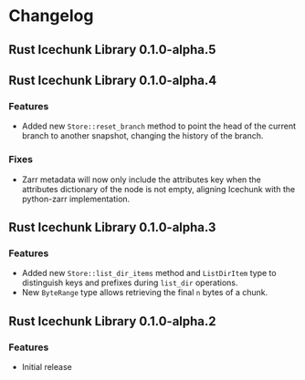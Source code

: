 # Changelog

## Rust Icechunk Library 0.1.0-alpha.5

## Rust Icechunk Library 0.1.0-alpha.4

### Features

- Added new `Store::reset_branch` method to point the head of the current branch to another snapshot, changing the history of the branch.

### Fixes

- Zarr metadata will now only include the attributes key when the attributes dictionary of the node is not empty, aligning Icechunk with the python-zarr implementation.

## Rust Icechunk Library 0.1.0-alpha.3

### Features

- Added new `Store::list_dir_items` method and `ListDirItem` type to distinguish keys and
  prefixes during `list_dir` operations.
- New `ByteRange` type allows retrieving the final `n` bytes of a chunk.


## Rust Icechunk Library 0.1.0-alpha.2

### Features

- Initial release

